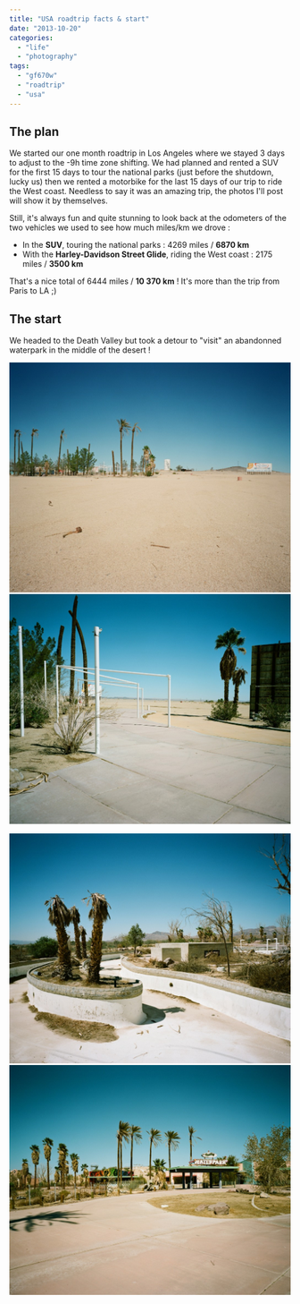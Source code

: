 ```yaml
---
title: "USA roadtrip facts & start"
date: "2013-10-20"
categories: 
  - "life"
  - "photography"
tags: 
  - "gf670w"
  - "roadtrip"
  - "usa"
---
```


## The plan

We started our one month roadtrip in Los Angeles where we stayed 3 days to adjust to the -9h time zone shifting. We had planned and rented a SUV for the first 15 days to tour the national parks (just before the shutdown, lucky us) then we rented a motorbike for the last 15 days of our trip to ride the West coast. Needless to say it was an amazing trip, the photos I'll post will show it by themselves.

Still, it's always fun and quite stunning to look back at the odometers of the two vehicles we used to see how much miles/km we drove :

- In the **SUV**, touring the national parks : 4269 miles / **6870 km**
- With the **Harley-Davidson Street Glide**, riding the West coast : 2175 miles / **3500 km**

That's a nice total of 6444 miles / **10 370 km** ! It's more than the trip from Paris to LA ;)

## The start

We headed to the Death Valley but took a detour to "visit" an abandonned waterpark in the middle of the desert !

[![39240010](images/39240010-1024x835.jpg)](http://www.ultrabug.fr/wordpress/wp-content/uploads/2013/10/39240010.jpg)[![39170001](images/39170001-1024x835.jpg)](http://www.ultrabug.fr/wordpress/wp-content/uploads/2013/10/39170001.jpg)

[![39170006](images/39170006-1024x835.jpg)](http://www.ultrabug.fr/wordpress/wp-content/uploads/2013/10/39170006.jpg)[![39170004](images/39170004-1024x835.jpg)](http://www.ultrabug.fr/wordpress/wp-content/uploads/2013/10/39170004.jpg)
